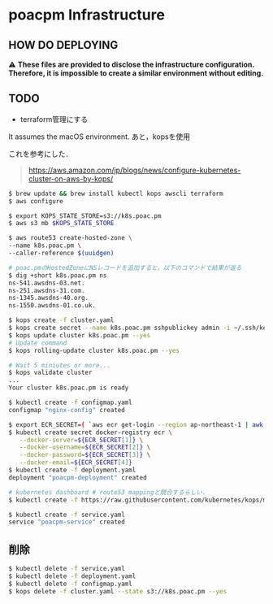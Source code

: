 # poacpm Infrastructure
## HOW DO DEPLOYING

:warning:
**These files are provided to disclose the infrastructure configuration.
Therefore, it is impossible to create a similar environment without editing.**

## TODO
* terraform管理にする

It assumes the macOS environment.
あと，kopsを使用

これを参考にした．
> https://aws.amazon.com/jp/blogs/news/configure-kubernetes-cluster-on-aws-by-kops/

```bash
$ brew update && brew install kubectl kops awscli terraform
$ aws configure

$ export KOPS_STATE_STORE=s3://k8s.poac.pm
$ aws s3 mb $KOPS_STATE_STORE

$ aws route53 create-hosted-zone \
--name k8s.poac.pm \
--caller-reference $(uuidgen)

# poac.pmのHostedZoneにNSレコードを追加すると，以下のコマンドで結果が返る
$ dig +short k8s.poac.pm ns
ns-541.awsdns-03.net.
ns-251.awsdns-31.com.
ns-1345.awsdns-40.org.
ns-1550.awsdns-01.co.uk.

$ kops create -f cluster.yaml
$ kops create secret --name k8s.poac.pm sshpublickey admin -i ~/.ssh/keys/pub/poacpm.pub
$ kops update cluster k8s.poac.pm --yes
# Update command
$ kops rolling-update cluster k8s.poac.pm --yes

# Wait 5 miniutes or more...
$ kops validate cluster
...
Your cluster k8s.poac.pm is ready

$ kubectl create -f configmap.yaml
configmap "nginx-config" created

$ export ECR_SECRET=( `aws ecr get-login --region ap-northeast-1 | awk '{print $9,$4,$6,$8}'` )
$ kubectl create secret docker-registry ecr \
   --docker-server=${ECR_SECRET[1]} \
   --docker-username=${ECR_SECRET[2]} \
   --docker-password=${ECR_SECRET[3]} \
   --docker-email=${ECR_SECRET[4]}
$ kubectl create -f deployment.yaml
deployment "poacpm-deployment" created

# kubernetes dashboard # route53 mappingと競合するらしい．
$ kubectl create -f https://raw.githubusercontent.com/kubernetes/kops/master/addons/kubernetes-dashboard/v1.8.1.yaml

$ kubectl create -f service.yaml
service "poacpm-service" created
```


## 削除
```bash
$ kubectl delete -f service.yaml
$ kubectl delete -f deployment.yaml
$ kubectl delete -f configmap.yaml
$ kops delete -f cluster.yaml --state s3://k8s.poac.pm --yes
```

